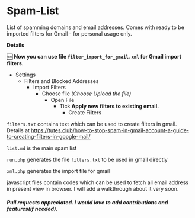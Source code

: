 # Spam-List
List of spamming domains and email addresses. Comes with ready to be imported filters for Gmail - for personal usage only. 

**Details**

:new: **Now you can use file `filter_import_for_gmail.xml` for Gmail import filters.**

* Settings 
	* Filters and Blocked Addresses 
		* Import Filters 
			* Choose file  _(Choose Upload the file)_
				* Open File 
					* Tick __Apply new filters to existing email.__ 
						* Create Filters

`filters.txt` contains text which can be used to create filters in gmail. 
Details at https://tutes.club/how-to-stop-spam-in-gmail-account-a-guide-to-creating-filters-in-google-mail/

`list.md` is the main spam list

`run.php` generates the file `filters.txt` to be used in gmail directly

`xml.php` generates the import file for gmail

javascript files contain codes which can be used to fetch all email address in present view in browser. I will add a walkthrough about it very soon.


##### Pull requests appreciated. I would love to add contributions and features(if needed).
